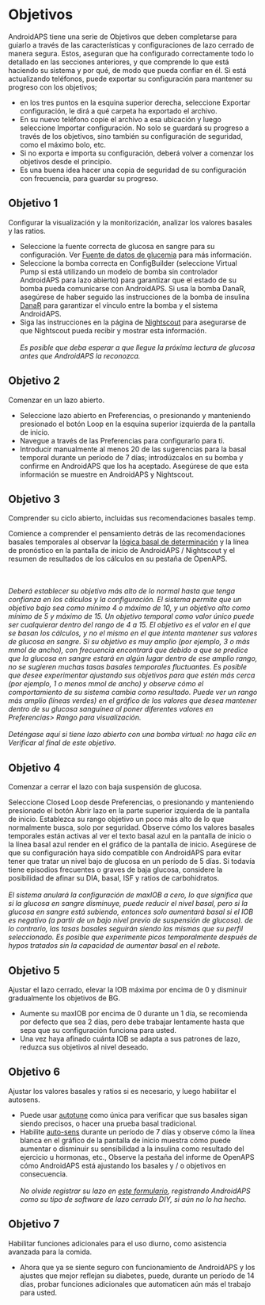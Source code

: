 # Objetivos

AndroidAPS tiene una serie de Objetivos que deben completarse para guiarlo a través de las características y configuraciones de lazo cerrado de manera segura. Estos, aseguran que ha configurado correctamente todo lo detallado en las secciones anteriores, y que comprende lo que está haciendo su sistema y por qué, de modo que pueda confiar en él. 
Si está actualizando teléfonos, puede exportar su configuración para mantener su progreso con los objetivos; 
* en los tres puntos en la esquina superior derecha, seleccione Exportar configuración, le dirá a qué carpeta ha exportado el archivo.
* En su nuevo teléfono copie el archivo a esa ubicación y luego seleccione Importar configuración. No solo se guardará su progreso a través de los objetivos, sino también su configuración de seguridad, como el máximo bolo, etc. 
* Si no exporta e importa su configuración, deberá volver a comenzar los objetivos desde el principio. 
* Es una buena idea hacer una copia de seguridad de su configuración con frecuencia, para guardar su progreso.

## Objetivo 1

Configurar la visualización y la monitorización, analizar los valores basales y las ratios.

* Seleccione la fuente correcta de glucosa en sangre para su configuración. Ver [Fuente de datos de glucemia](https://github.com/Lillycgm/AndroidAPSdocs/blob/master/docs/ES/Configuracion/Fuente%20de%20datos%20Glucemia.md) para más información.
* Seleccione la bomba correcta en ConfigBuilder (seleccione Virtual Pump si está utilizando un modelo de bomba sin controlador AndroidAPS para lazo abierto) para garantizar que el estado de su bomba pueda comunicarse con AndroidAPS. Si usa la bomba DanaR, asegúrese de haber seguido las instrucciones de la bomba de insulina [DanaR](https://github.com/MilosKozak/AndroidAPS/wiki/DanaR-Insulin-Pump) para garantizar el vínculo entre la bomba y el sistema AndroidAPS.
* Siga las instrucciones en la página de [Nightscout](https://github.com/Lillycgm/AndroidAPSdocs/blob/master/docs/ES/Instalando%20AndroidAPS/Nightscout.md) para asegurarse de que Nightscout pueda recibir y mostrar esta información.
 <br><br>_Es posible que deba esperar a que llegue la próxima lectura de glucosa antes que AndroidAPS la reconozca._

## Objetivo 2

Comenzar en un lazo abierto.

* Seleccione lazo abierto en Preferencias, o presionando y manteniendo presionado el botón Loop en la esquina superior izquierda de la pantalla de inicio.
* Navegue a través de las Preferencias para configurarlo para ti.
* Introducir manualmente al menos 20 de las sugerencias para la basal temporal durante un período de 7 días; introdúzcalos en su bomba y confirme en AndroidAPS que los ha aceptado. Asegúrese de que esta información se muestre en AndroidAPS y Nightscout.

## Objetivo 3

Comprender su ciclo abierto, incluidas sus recomendaciones basales temp.

Comience a comprender el pensamiento detrás de las recomendaciones basales temporales al observar la [lógica basal de determinación](https://openaps.readthedocs.io/en/latest/docs/While%20You%20Wait%20For%20Gear/Understand-determine-basal.html) y la línea de pronóstico en la pantalla de inicio de AndroidAPS / Nightscout y el resumen de resultados de los cálculos en su pestaña de OpenAPS.

 <br><br>_Deberá establecer su objetivo más alto de lo normal hasta que tenga confianza en los cálculos y la configuración. El sistema permite que un objetivo bajo sea como mínimo 4 o máximo de 10, y un objetivo alto como mínimo de 5 y máximo de 15. Un objetivo temporal como valor único puede ser cualquierar dentro del rango de 4 a 15. El objetivo es el valor en el que se basan los cálculos, y no el mismo en el que intenta mantener sus valores de glucosa en sangre. Si su objetivo es muy amplio (por ejemplo, 3 o más mmol de ancho), con frecuencia encontrará que debido a que se predice que la glucosa en sangre estará en algún lugar dentro de ese amplio rango, no se sugieren muchas tasas basales temporales fluctuantes. Es posible que desee experimentar ajustando sus objetivos para que estén más cerca (por ejemplo, 1 o menos mmol de ancho) y observe cómo el comportamiento de su sistema cambia como resultado. Puede ver un rango más amplio (líneas verdes) en el gráfico de los valores que desea mantener dentro de su glucosa sanguínea al poner diferentes valores en Preferencias> Rango para visualización._
<br><br>_Deténgase aquí si tiene lazo abierto con una bomba virtual: no haga clic en Verificar al final de este objetivo._

## Objetivo 4

Comenzar a cerrar el lazo con baja suspensión de glucosa.

Seleccione Closed Loop desde Preferencias, o presionando y manteniendo presionado el botón Abrir lazo en la parte superior izquierda de la pantalla de inicio.
Establezca su rango objetivo un poco más alto de lo que normalmente busca, solo por seguridad.
Observe cómo los valores basales temporales están activas al ver el texto basal azul en la pantalla de inicio o la línea basal azul render en el gráfico de la pantalla de inicio.
Asegúrese de que su configuración haya sido compatible con AndroidAPS para evitar tener que tratar un nivel bajo de glucosa en un período de 5 días. Si todavía tiene episodios frecuentes o graves de baja glucosa, considere la posibilidad de afinar su DIA, basal, ISF y ratios de carbohidratos.
 <br><br>_El sistema anulará la configuración de maxIOB a cero, lo que significa que si la glucosa en sangre disminuye, puede reducir el nivel basal, pero si la glucosa en sangre está subiendo, entonces solo aumentará basal si el IOB es negativo (a partir de un bajo nivel previo de suspensión de glucosa). de lo contrario, las tasas basales seguirán siendo las mismas que su perfil seleccionado. Es posible que experimente picos temporalmente después de hypos tratados sin la capacidad de aumentar basal en el rebote._

## Objetivo 5

Ajustar el lazo cerrado, elevar la IOB máxima por encima de 0 y disminuir gradualmente los objetivos de BG.

* Aumente su maxIOB por encima de 0 durante un 1 día, se recomienda por defecto que sea 2 días, pero debe trabajar lentamente hasta que sepa que su configuración funciona para usted.
* Una vez haya afinado cuánta IOB se adapta a sus patrones de lazo, reduzca sus objetivos al nivel deseado.

## Objetivo 6

Ajustar los valores basales y ratios si es necesario, y luego habilitar el autosens.

* Puede usar [autotune](https://openaps.readthedocs.io/en/latest/docs/Customize-Iterate/autotune.html) como única para verificar que sus basales sigan siendo precisos, o hacer una prueba basal tradicional.
* Habilite [auto-sens](https://github.com/MilosKozak/AndroidAPS/wiki/Open-APS-features) durante un período de 7 días y observe cómo la línea blanca en el gráfico de la pantalla de inicio muestra cómo puede aumentar o disminuir su sensibilidad a la insulina como resultado del ejercicio u hormonas, etc., Observe la pestaña del informe de OpenAPS cómo AndroidAPS está ajustando los basales y / o objetivos en consecuencia.
 <br><br>_No olvide registrar su lazo en [este formulario](http://bit.ly/nowlooping), registrando AndroidAPS como su tipo de software de lazo cerrado DIY, si aún no lo ha hecho._

## Objetivo 7

Habilitar funciones adicionales para el uso diurno, como asistencia avanzada para la comida.

* Ahora que ya se siente seguro con funcionamiento de AndroidAPS y los ajustes que mejor reflejan su diabetes, puede, durante un período de 14 días, probar funciones adicionales que automaticen aún más el trabajo para usted.
